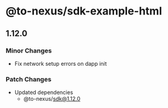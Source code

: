 # @to-nexus/sdk-example-html

## 1.12.0

### Minor Changes

- Fix network setup errors on dapp init

### Patch Changes

- Updated dependencies
  - @to-nexus/sdk@1.12.0
